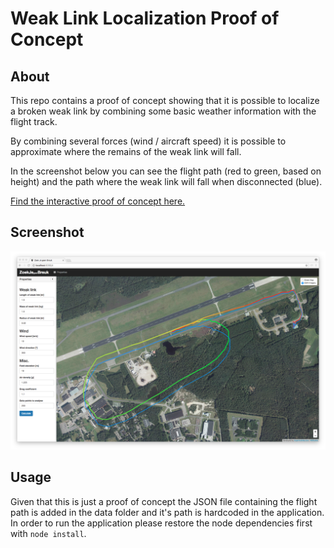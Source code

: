Weak Link Localization Proof of Concept
=======================================

## About
This repo contains a proof of concept showing that it is possible to localize a broken weak link by combining some basic weather information with the flight track.

By combining several forces (wind / aircraft speed) it is possible to approximate where the remains of the weak link will fall. 

In the screenshot below you can see the flight path (red to green, based on height) and the path where the weak link will fall when disconnected (blue).

[Find the interactive proof of concept here.](https://corstian.github.io/weak-link-localization-poc/index.html)

## Screenshot
![Showing the flight path and the path where the weak link will fall in the browser](screenshot.png)


## Usage
Given that this is just a proof of concept the JSON file containing the flight path is added in the data folder and it's path is hardcoded in the application. In order to run the application please restore the node dependencies first with `node install`.